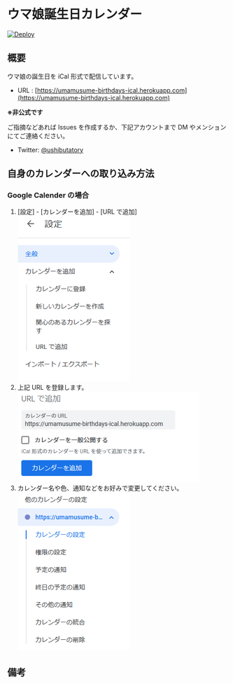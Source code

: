 # ウマ娘誕生日カレンダー

[![Deploy](https://github.com/ushibutatory/umamusume-birthdays/actions/workflows/Deploy.yaml/badge.svg)](https://github.com/ushibutatory/umamusume-birthdays/actions/workflows/Deploy.yaml)

## 概要

ウマ娘の誕生日を iCal 形式で配信しています。

- URL : [https://umamusume-birthdays-ical.herokuapp.com](https://umamusume-birthdays-ical.herokuapp.com)

**※非公式です**

ご指摘などあれば Issues を作成するか、下記アカウントまで DM やメンションにてご連絡ください。

- Twitter: [@ushibutatory](https://twitter.com/ushibutatory)

## 自身のカレンダーへの取り込み方法

### Google Calender の場合

1. [設定] - [カレンダーを追加] - [URL で追加]
   ![URLで追加(1)](docs/images/google/import_1.png)
1. 上記 URL を登録します。
   ![URLで追加(2)](docs/images/google/import_2.png)
1. カレンダー名や色、通知などをお好みで変更してください。
   ![URLで追加(3)](docs/images/google/import_3.png)

## 備考
